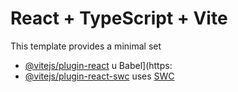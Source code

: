 # React + TypeScript + Vite
This template provides a minimal set
- [@vitejs/plugin-react](htps://github.com/vitejs/vite-plugin-rect/blob/main/packages/plugin-react/README.md) u Babel](https:
- [@vitejs/plugin-react-swc](https://github.com/vitejs/vite-plugin-react-swc) uses [SWC](https://swc.rs/)

